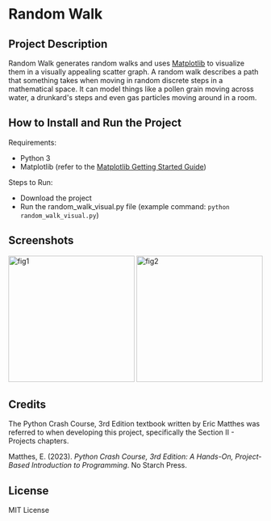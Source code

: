 # Random Walk

## Project Description
Random Walk generates random walks and uses [Matplotlib](https://matplotlib.org/) to visualize
them in a visually appealing scatter graph. A random walk describes a path that something takes
when moving in random discrete steps in a mathematical space. It can model things like a pollen
grain moving across water, a drunkard's steps and even gas particles moving around in a room.

## How to Install and Run the Project
Requirements:
- Python 3
- Matplotlib (refer to the [Matplotlib Getting Started Guide](https://matplotlib.org/stable/users/getting_started/)) 

Steps to Run:
- Download the project
- Run the random_walk_visual.py file (example command: `python random_walk_visual.py`)

## Screenshots
<img width="250" height="250" alt="fig1" src="https://github.com/IshaA08/random_walk/assets/25419186/496f019c-22a5-4f02-b7e5-091258ad616c">
<img width="250" height="250" alt="fig2" src="https://github.com/IshaA08/random_walk/assets/25419186/9af70f02-1f98-4cc8-961a-f7208bc525c4">

## Credits
The Python Crash Course, 3rd Edition textbook written by Eric
Matthes was referred to when developing this project,
specifically the Section II - Projects chapters.

Matthes, E. (2023). *Python Crash Course, 3rd Edition: A Hands-On, Project-Based Introduction to Programming*. No Starch Press.

## License
MIT License
